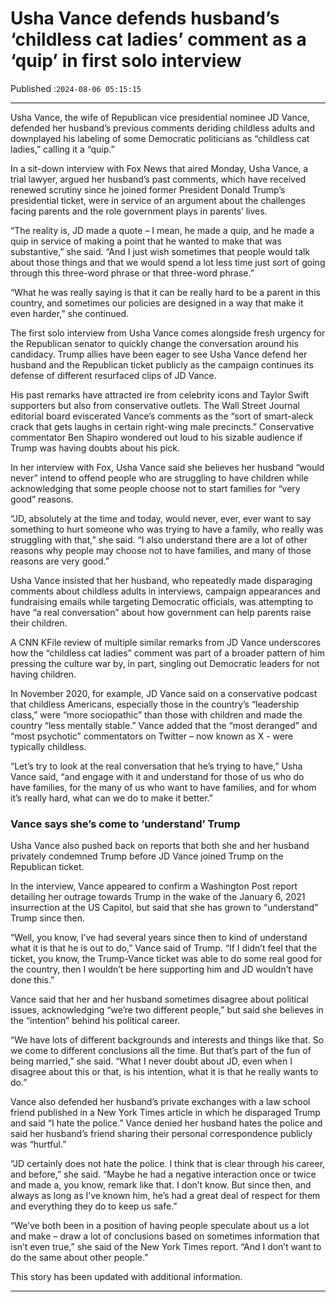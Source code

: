 # Usha Vance defends husband’s ‘childless cat ladies’ comment as a ‘quip’ in first solo interview

Published :`2024-08-06 05:15:15`

---

Usha Vance, the wife of Republican vice presidential nominee JD Vance, defended her husband’s previous comments deriding childless adults and downplayed his labeling of some Democratic politicians as “childless cat ladies,” calling it a “quip.”

In a sit-down interview with Fox News that aired Monday, Usha Vance, a trial lawyer, argued her husband’s past comments, which have received renewed scrutiny since he joined former President Donald Trump’s presidential ticket, were in service of an argument about the challenges facing parents and the role government plays in parents’ lives.

“The reality is, JD made a quote – I mean, he made a quip, and he made a quip in service of making a point that he wanted to make that was substantive,” she said. “And I just wish sometimes that people would talk about those things and that we would spend a lot less time just sort of going through this three-word phrase or that three-word phrase.”

“What he was really saying is that it can be really hard to be a parent in this country, and sometimes our policies are designed in a way that make it even harder,” she continued.

The first solo interview from Usha Vance comes alongside fresh urgency for the Republican senator to quickly change the conversation around his candidacy. Trump allies have been eager to see Usha Vance defend her husband and the Republican ticket publicly as the campaign continues its defense of different resurfaced clips of JD Vance.

His past remarks have attracted ire from celebrity icons and Taylor Swift supporters but also from conservative outlets. The Wall Street Journal editorial board eviscerated Vance’s comments as the “sort of smart-aleck crack that gets laughs in certain right-wing male precincts.” Conservative commentator Ben Shapiro wondered out loud to his sizable audience if Trump was having doubts about his pick.

In her interview with Fox, Usha Vance said she believes her husband “would never” intend to offend people who are struggling to have children while acknowledging that some people choose not to start families for “very good” reasons.

“JD, absolutely at the time and today, would never, ever, ever want to say something to hurt someone who was trying to have a family, who really was struggling with that,” she said. “I also understand there are a lot of other reasons why people may choose not to have families, and many of those reasons are very good.”

Usha Vance insisted that her husband, who repeatedly made disparaging comments about childless adults in interviews, campaign appearances and fundraising emails while targeting Democratic officials, was attempting to have “a real conversation” about how government can help parents raise their children.

A CNN KFile review of multiple similar remarks from JD Vance underscores how the “childless cat ladies” comment was part of a broader pattern of him pressing the culture war by, in part, singling out Democratic leaders for not having children.

In November 2020, for example, JD Vance said on a conservative podcast that childless Americans, especially those in the country’s “leadership class,” were “more sociopathic” than those with children and made the country “less mentally stable.” Vance added that the “most deranged” and “most psychotic” commentators on Twitter – now known as X - were typically childless.

“Let’s try to look at the real conversation that he’s trying to have,” Usha Vance said, “and engage with it and understand for those of us who do have families, for the many of us who want to have families, and for whom it’s really hard, what can we do to make it better.”

### Vance says she’s come to ‘understand’ Trump

Usha Vance also pushed back on reports that both she and her husband privately condemned Trump before JD Vance joined Trump on the Republican ticket.

In the interview, Vance appeared to confirm a Washington Post report detailing her outrage towards Trump in the wake of the January 6, 2021 insurrection at the US Capitol, but said that she has grown to “understand” Trump since then.

“Well, you know, I’ve had several years since then to kind of understand what it is that he is out to do,” Vance said of Trump. “If I didn’t feel that the ticket, you know, the Trump-Vance ticket was able to do some real good for the country, then I wouldn’t be here supporting him and JD wouldn’t have done this.”

Vance said that her and her husband sometimes disagree about political issues, acknowledging “we’re two different people,” but said she believes in the “intention” behind his political career.

“We have lots of different backgrounds and interests and things like that. So we come to different conclusions all the time. But that’s part of the fun of being married,” she said. “What I never doubt about JD, even when I disagree about this or that, is his intention, what it is that he really wants to do.”

Vance also defended her husband’s private exchanges with a law school friend published in a New York Times article in which he disparaged Trump and said “I hate the police.” Vance denied her husband hates the police and said her husband’s friend sharing their personal correspondence publicly was “hurtful.”

“JD certainly does not hate the police. I think that is clear through his career, and before,” she said. “Maybe he had a negative interaction once or twice and made a, you know, remark like that. I don’t know. But since then, and always as long as I’ve known him, he’s had a great deal of respect for them and everything they do to keep us safe.”

“We’ve both been in a position of having people speculate about us a lot and make – draw a lot of conclusions based on sometimes information that isn’t even true,” she said of the New York Times report. “And I don’t want to do the same about other people.”

This story has been updated with additional information.

---

